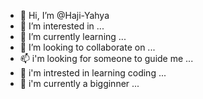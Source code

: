 - 👋 Hi, I’m @Haji-Yahya
- 👀 I’m interested in ...
- 🌱 I’m currently learning ...
- 💞️ I’m looking to collaborate on ...
- 📫 i'm looking for someone to guide me ...
- 🌱 i'm intrested in learning coding ...
- 👀 i'm currently a bigginner ...
<!---
Haji-Yahya/Haji-Yahya is a ✨ special ✨ repository because its `README.md` (this file) appears on your GitHub profile.
You can click the Preview link to take a look at your changes.
--->
